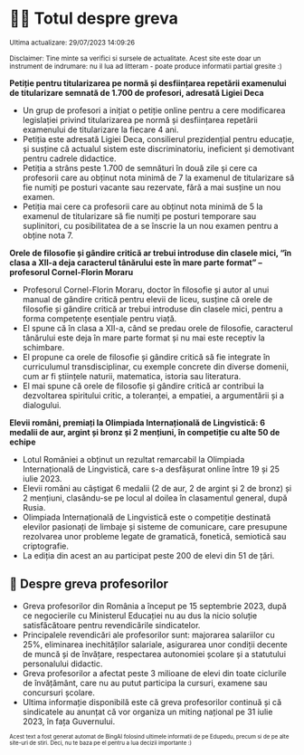 # 👩‍🏫 Totul despre greva
<sub>Ultima actualizare: 29/07/2023 14:09:26</sub>

<sub>Disclaimer: Tine minte sa verifici si sursele de actualitate. Acest site este doar un instrument de indrumare: nu il lua ad litteram - poate produce informatii partial gresite :)</sub>

**Petiție pentru titularizarea pe normă și desființarea repetării examenului de titularizare semnată de 1.700 de profesori, adresată Ligiei Deca**
- Un grup de profesori a inițiat o petiție online pentru a cere modificarea legislației privind titularizarea pe normă și desființarea repetării examenului de titularizare la fiecare 4 ani.
- Petiția este adresată Ligiei Deca, consilierul prezidențial pentru educație, și susține că actualul sistem este discriminatoriu, ineficient și demotivant pentru cadrele didactice.
- Petiția a strâns peste 1.700 de semnături în două zile și cere ca profesorii care au obținut nota minimă de 7 la examenul de titularizare să fie numiți pe posturi vacante sau rezervate, fără a mai susține un nou examen.
- Petiția mai cere ca profesorii care au obținut nota minimă de 5 la examenul de titularizare să fie numiți pe posturi temporare sau suplinitori, cu posibilitatea de a se înscrie la un nou examen pentru a obține nota 7.

**Orele de filosofie și gândire critică ar trebui introduse din clasele mici, “în clasa a XII-a deja caracterul tânărului este în mare parte format” – profesorul Cornel-Florin Moraru**
- Profesorul Cornel-Florin Moraru, doctor în filosofie și autor al unui manual de gândire critică pentru elevii de liceu, susține că orele de filosofie și gândire critică ar trebui introduse din clasele mici, pentru a forma competențe esențiale pentru viață.
- El spune că în clasa a XII-a, când se predau orele de filosofie, caracterul tânărului este deja în mare parte format și nu mai este receptiv la schimbare.
- El propune ca orele de filosofie și gândire critică să fie integrate în curriculumul transdisciplinar, cu exemple concrete din diverse domenii, cum ar fi științele naturii, matematica, istoria sau literatura.
- El mai spune că orele de filosofie și gândire critică ar contribui la dezvoltarea spiritului critic, a toleranței, a empatiei, a argumentării și a dialogului.

**Elevii români, premiați la Olimpiada Internațională de Lingvistică: 6 medalii de aur, argint și bronz și 2 mențiuni, în competiție cu alte 50 de echipe**
- Lotul României a obținut un rezultat remarcabil la Olimpiada Internațională de Lingvistică, care s-a desfășurat online între 19 și 25 iulie 2023.
- Elevii români au câștigat 6 medalii (2 de aur, 2 de argint și 2 de bronz) și 2 mențiuni, clasându-se pe locul al doilea în clasamentul general, după Rusia.
- Olimpiada Internațională de Lingvistică este o competiție destinată elevilor pasionați de limbaje și sisteme de comunicare, care presupune rezolvarea unor probleme legate de gramatică, fonetică, semiotică sau criptografie.
- La ediția din acest an au participat peste 200 de elevi din 51 de țări.

## 🏫 Despre greva profesorilor
- Greva profesorilor din România a început pe 15 septembrie 2023, după ce negocierile cu Ministerul Educației nu au dus la nicio soluție satisfăcătoare pentru revendicările sindicatelor.
- Principalele revendicări ale profesorilor sunt: majorarea salariilor cu 25%, eliminarea inechităților salariale, asigurarea unor condiții decente de muncă și de învățare, respectarea autonomiei școlare și a statutului personalului didactic.
- Greva profesorilor a afectat peste 3 milioane de elevi din toate ciclurile de învățământ, care nu au putut participa la cursuri, examene sau concursuri școlare.
- Ultima informație disponibilă este că greva profesorilor continuă și că sindicatele au anunțat că vor organiza un miting național pe 31 iulie 2023, în fața Guvernului.


<sub><sub>Acest text a fost generat automat de BingAI folosind ultimele informatii de pe Edupedu, precum si de pe alte site-uri de stiri. Deci, nu te baza pe el pentru a lua decizii importante :)</sub></sub>